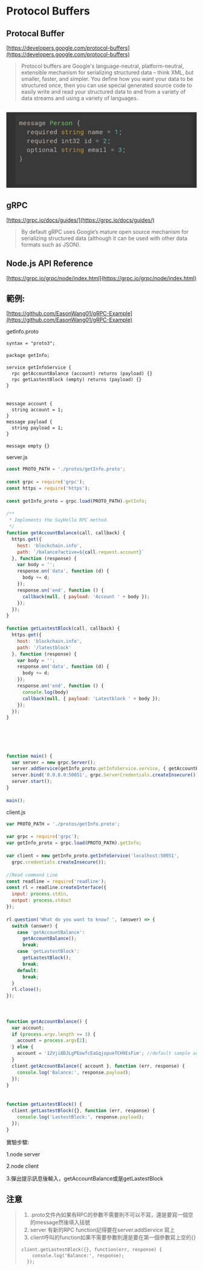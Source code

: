 # Protocol Buffers

## Protocal Buffer

[https://developers.google.com/protocol-buffers](https://developers.google.com/protocol-buffers)

> Protocol buffers are Google's language-neutral, platform-neutral, extensible mechanism for serializing structured data – think XML, but smaller, faster, and simpler. You define how you want your data to be structured once, then you can use special generated source code to easily write and read your structured data to and from a variety of data streams and using a variety of languages.

## ![](.gitbook/assets/5455.png)

## gRPC

[https://grpc.io/docs/guides/](https://grpc.io/docs/guides/)

> By default gRPC uses Google’s mature open source mechanism for serializing structured data \(although it can be used with other data formats such as JSON\).

## Node.js API Reference

[https://grpc.io/grpc/node/index.html](https://grpc.io/grpc/node/index.html)

## 範例:

[https://github.com/EasonWang01/gRPC-Example](https://github.com/EasonWang01/gRPC-Example)

getInfo.proto

```text
syntax = "proto3";

package getInfo;

service getInfoService {
  rpc getAccountBalance (account) returns (payload) {}
  rpc getLastestBlock (empty) returns (payload) {}
}


message account {
  string account = 1;
}
message payload {
  string payload = 1;
}

message empty {}
```

server.js

```javascript
const PROTO_PATH = './protos/getInfo.proto';

const grpc = require('grpc');
const https = require('https');

const getInfo_proto = grpc.load(PROTO_PATH).getInfo;

/**
 * Implements the SayHello RPC method.
 */
function getAccountBalance(call, callback) {
  https.get({
    host: 'blockchain.info',
    path: `/balance?active=${call.request.account}`
  }, function (response) {
    var body = '';
    response.on('data', function (d) {
      body += d;
    });
    response.on('end', function () {
      callback(null, { payload: 'Account ' + body });
    });
  });
}

function getLastestBlock(call, callback) {
  https.get({
    host: 'blockchain.info',
    path: '/latestblock'
  }, function (response) {
    var body = '';
    response.on('data', function (d) {
      body += d;
    });
    response.on('end', function () {
      console.log(body)
      callback(null, { payload: 'Latestblock ' + body });
    });
  });
}





function main() {
  var server = new grpc.Server();
  server.addService(getInfo_proto.getInfoService.service, { getAccountBalance, getLastestBlock });
  server.bind('0.0.0.0:50051', grpc.ServerCredentials.createInsecure());
  server.start();
}

main();
```

client.js

```javascript
var PROTO_PATH = './protos/getInfo.proto';

var grpc = require('grpc');
var getInfo_proto = grpc.load(PROTO_PATH).getInfo;

var client = new getInfo_proto.getInfoService('localhost:50051',
  grpc.credentials.createInsecure());

//Read command Line  
const readline = require('readline');
const rl = readline.createInterface({
  input: process.stdin,
  output: process.stdout
});

rl.question('What do you want to know? ', (answer) => {
  switch (answer) {
    case 'getAccountBalance':
      getAccountBalance();
      break;
    case 'getLastestBlock':
      getLastestBlock();
      break;
    default:
      break;
  }
  rl.close();
});



function getAccountBalance() {
  var account;
  if (process.argv.length >= 3) {
    account = process.argv[2];
  } else {
    account = '12Vji8DJLgPEowfcEaGqjopueTCH9EsFim'; //default sample account
  }
  client.getAccountBalance({ account }, function (err, response) {
    console.log('Balance:', response.payload);
  });
}


function getLastestBlock() {
  client.getLastestBlock({}, function (err, response) {
    console.log('LastestBlock:', response.payload);
  });
}
```

實驗步驟:

1.node server

2.node client

3.彈出提示訊息後輸入，getAccountBalance或是getLastestBlock

## 注意

> 1. .proto文件內如果有RPC的參數不需要則不可以不寫，還是要寫一個空的message然後填入括號
> 2. server 有新的RPC function記得要在server.addService 寫上
> 3. client呼叫的function如果不需要參數則還是要在第一個參數寫上空的{}
>
> ```text
> client.getLastestBlock({}, function(err, response) {
>     console.log('Balance:', response);
>   });
> ```

